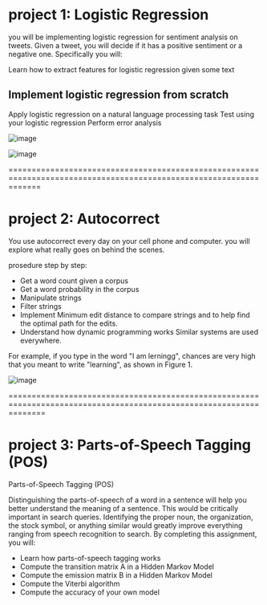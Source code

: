 # project 1: Logistic Regression
you will be implementing logistic regression for sentiment analysis on tweets. Given a tweet, you will decide if it has a positive sentiment or a negative one. Specifically you will:

Learn how to extract features for logistic regression given some text
## Implement logistic regression from scratch
Apply logistic regression on a natural language processing task
Test using your logistic regression
Perform error analysis

![image](https://github.com/user-attachments/assets/5234a571-a5ff-4318-b78a-b709533c2c0f)

![image](https://github.com/user-attachments/assets/1e831678-a2a5-4002-bc5c-1b66f1094248)

===================================================================================================================
# project 2: Autocorrect
You use autocorrect every day on your cell phone and computer. you will explore what really goes on behind the scenes.

prosedure step by step:

- Get a word count given a corpus
- Get a word probability in the corpus
- Manipulate strings
- Filter strings
- Implement Minimum edit distance to compare strings and to help find the optimal path for the edits.
- Understand how dynamic programming works
Similar systems are used everywhere.

For example, if you type in the word "I am lerningg", chances are very high that you meant to write "learning", as shown in Figure 1.

![image](https://github.com/user-attachments/assets/73ea5ef5-d8e0-4831-9f03-bbd9ef771f09)

====================================================================================================================

# project 3: Parts-of-Speech Tagging (POS)

Parts-of-Speech Tagging (POS)

Distinguishing the parts-of-speech of a word in a sentence will help you better understand the meaning of a sentence. This would be critically important in search queries. Identifying the proper noun, the organization, the stock symbol, or anything similar would greatly improve everything ranging from speech recognition to search. By completing this assignment, you will:

- Learn how parts-of-speech tagging works
- Compute the transition matrix A in a Hidden Markov Model
- Compute the emission matrix B in a Hidden Markov Model
- Compute the Viterbi algorithm
- Compute the accuracy of your own model

